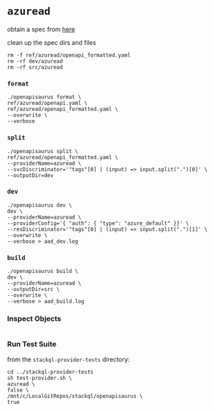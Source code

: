 # `azuread`

obtain a spec from [here](https://github.com/microsoftgraph/msgraph-metadata/blob/master/openapi/v1.0/openapi.yaml)

clean up the spec dirs and files

```
rm -f ref/azuread/openapi_formatted.yaml
rm -rf dev/azuread
rm -rf src/azuread
```

### `format`

```
./openapisaurus format \
ref/azuread/openapi.yaml \
ref/azuread/openapi_formatted.yaml \
--overwrite \
--verbose
```

### `split`

```
./openapisaurus split \
ref/azuread/openapi_formatted.yaml \
--providerName=azuread \
--svcDiscriminator='"tags"[0] | (input) => input.split(".")[0]' \
--outputDir=dev
```

### `dev`

```
./openapisaurus dev \
dev \
--providerName=azuread \
--providerConfig='{ "auth": { "type": "azure_default" }}' \
--resDiscriminator='"tags"[0] | (input) => input.split(".")[1]' \
--overwrite \
--verbose > aad_dev.log
```

### `build`

```
./openapisaurus build \
dev \
--providerName=azuread \
--outputDir=src \
--overwrite \
--verbose > aad_build.log
```

### Inspect Objects

```
```

### Run Test Suite

from the `stackql-provider-tests` directory:

```
cd ../stackql-provider-tests
sh test-provider.sh \
azuread \
false \
/mnt/c/LocalGitRepos/stackql/openapisaurus \
true
```
